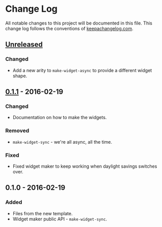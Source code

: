 # Change Log
All notable changes to this project will be documented in this file. This change log follows the conventions of [keepachangelog.com](http://keepachangelog.com/).

## [Unreleased][unreleased]
### Changed
- Add a new arity to `make-widget-async` to provide a different widget shape.

## [0.1.1] - 2016-02-19
### Changed
- Documentation on how to make the widgets.

### Removed
- `make-widget-sync` - we're all async, all the time.

### Fixed
- Fixed widget maker to keep working when daylight savings switches over.

## 0.1.0 - 2016-02-19
### Added
- Files from the new template.
- Widget maker public API - `make-widget-sync`.

[unreleased]: https://github.com/your-name/rpsls-clj/compare/0.1.1...HEAD
[0.1.1]: https://github.com/your-name/rpsls-clj/compare/0.1.0...0.1.1
